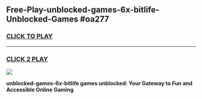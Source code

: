 
## Free-Play-unblocked-games-6x-bitlife-Unblocked-Games #oa277
<h3>
<a href="https://news.freeplayer.one?title=unblocked-games-6x-bitlife&ref=8M">CLICK TO PLAY</a></h3>
<hr>

<h3>
<a href="https://news.freeplayer.one?title=unblocked-games-6x-bitlife&ref=8M">CLICK 2 PLAY</a>
  
</h3>

<a href="https://news.freeplayer.one?title=unblocked-games-6x-bitlife&ref=8M"><img src="https://clearcache.store/games.png"></a>


**unblocked-games-6x-bitlife games unblocked: Your Gateway to Fun and Accessible Online Gaming**
